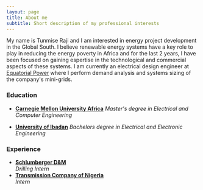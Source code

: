 ```yaml
---
layout: page
title: About me
subtitle: Short description of my professional interests 
---
```


My name is Tunmise Raji and I am interested in energy project development in the Global South. I believe renewable energy systems have a key role to play in reducing the energy poverty in Africa and for the last 2 years, I have been focused on gaining espertise in the technological and commercial aspects of these systems. I am currently an electrical design engineer at [Equatorial Power](http://equatorial-power.com) where I perform demand analysis and systems sizing of the company's mini-grids.



### Education
* [**Carnegie Mellon University Africa**](https://www.africa.engineering.cmu.edu/)
_Master's degree in Electrical and Computer Engineering_

* [**University of Ibadan**](https://www.ui.edu.ng/)
_Bachelors degree in Electrical and Electronic Engineering_


### Experience
* [**Schlumberger D&M**](https://www.slb.com/services/drilling.aspx)  
_Drilling Intern_
* [**Transmission Company of Nigeria**](https://tcn.org.ng/)  
_Intern_


